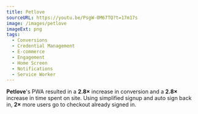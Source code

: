 ```yaml
---
title: Petlove
sourceURL: https://youtu.be/PsgW-0M67TQ?t=17m17s
image: /images/petlove
imageExt: png
tags:
  - Conversions
  - Credential Management
  - E-commerce
  - Engagement
  - Home Screen
  - Notifications
  - Service Worker
---
```


**Petlove**'s PWA resulted in a **2.8×** increase in conversion and a **2.8×** increase in time spent on site. Using simplified signup and auto sign back in, **2×** more users go to checkout already signed in.
